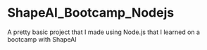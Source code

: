 # ShapeAI_Bootcamp_Nodejs
A pretty basic project that I made using Node.js that I learned on a bootcamp with ShapeAI
